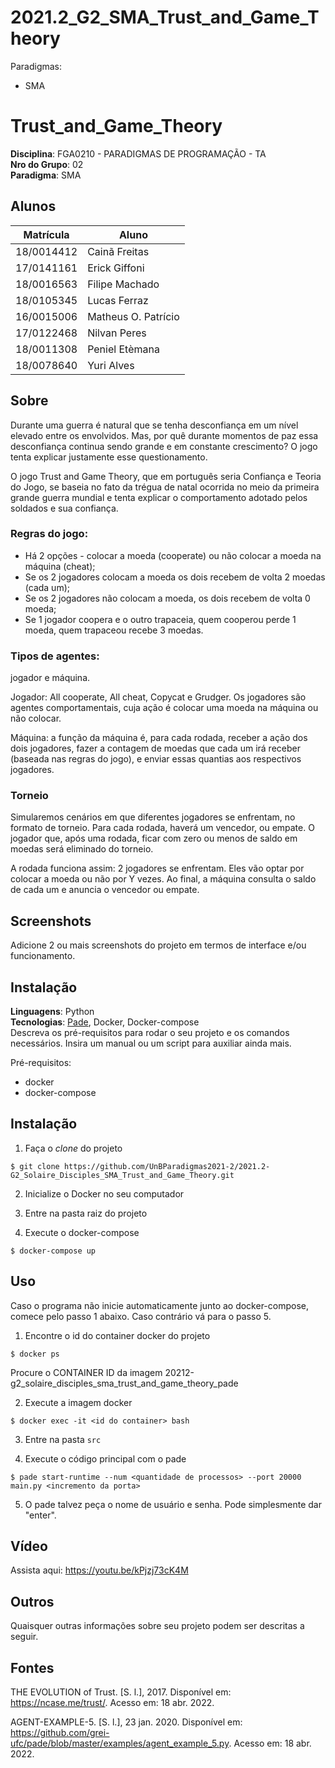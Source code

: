 # 2021.2_G2_SMA_Trust_and_Game_Theory

Paradigmas:
 - SMA

# Trust_and_Game_Theory

**Disciplina**: FGA0210 - PARADIGMAS DE PROGRAMAÇÃO - TA <br>
**Nro do Grupo**: 02<br>
**Paradigma**: SMA<br>

## Alunos
|  Matrícula | Aluno          |
| ---------- | -------------- |
| 18/0014412 |  Cainã Freitas |
| 17/0141161 |  Erick Giffoni |
| 18/0016563 |  Filipe Machado |
| 18/0105345 |  Lucas Ferraz  |
| 16/0015006 |  Matheus O. Patrício |
| 17/0122468 |  Nilvan Peres |
| 18/0011308 |  Peniel Etèmana |
| 18/0078640 |  Yuri Alves |

## Sobre 
Durante uma guerra é natural que se tenha desconfiança em um nível elevado entre os envolvidos. Mas, por quê durante momentos de paz essa desconfiança continua sendo grande e em constante crescimento? O jogo tenta explicar justamente esse questionamento.

O jogo Trust and Game Theory, que em português seria Confiança e Teoria do Jogo, se baseia no fato da trégua de natal ocorrida no meio da primeira grande guerra mundial e tenta explicar o comportamento adotado pelos soldados e sua confiança. 

### Regras do jogo: 
- Há 2 opções - colocar a moeda (cooperate) ou não colocar a moeda na máquina (cheat);
- Se os 2 jogadores colocam a moeda os dois recebem de volta 2 moedas (cada um);
- Se os 2 jogadores não colocam a moeda, os dois recebem de volta 0 moeda;
- Se 1 jogador coopera e o outro trapaceia, quem cooperou perde 1 moeda, quem trapaceou recebe 3 moedas.

### Tipos de agentes: 

jogador e máquina.

Jogador: All cooperate, All cheat, Copycat e Grudger.
Os jogadores são agentes comportamentais, cuja ação é colocar uma moeda na máquina ou não colocar.

Máquina: a função da máquina é, para cada rodada, receber a ação dos dois jogadores, fazer a contagem de moedas que cada um irá receber (baseada nas regras do jogo), e enviar essas quantias aos respectivos jogadores.

### Torneio

Simularemos cenários em que diferentes jogadores se enfrentam, no formato de torneio. Para cada rodada, haverá um vencedor, ou empate. O jogador que, após uma rodada, ficar com zero ou menos de saldo em moedas será eliminado do torneio.

A rodada funciona assim: 2 jogadores se enfrentam. Eles vão optar por colocar a moeda ou não por Y vezes. Ao final, a máquina consulta o saldo de cada um e anuncia o vencedor ou empate.

## Screenshots
Adicione 2 ou mais screenshots do projeto em termos de interface e/ou funcionamento.

## Instalação 
**Linguagens**: Python<br>
**Tecnologias**: [Pade](https://github.com/grei-ufc/pade), Docker, Docker-compose<br>
Descreva os pré-requisitos para rodar o seu projeto e os comandos necessários.
Insira um manual ou um script para auxiliar ainda mais.

Pré-requisitos:

- docker
- docker-compose

## Instalação

1. Faça o *clone* do projeto

```$ git clone https://github.com/UnBParadigmas2021-2/2021.2-G2_Solaire_Disciples_SMA_Trust_and_Game_Theory.git```

2. Inicialize o Docker no seu computador

3. Entre na pasta raiz do projeto

4. Execute o docker-compose

```$ docker-compose up```


## Uso

Caso o programa não inicie automaticamente junto ao docker-compose, comece pelo
passo 1 abaixo. Caso contrário vá para o passo 5.

1. Encontre o id do container docker do projeto

```$ docker ps```

Procure o CONTAINER ID da imagem 20212-g2_solaire_disciples_sma_trust_and_game_theory_pade


2. Execute a imagem docker

```$ docker exec -it <id do container> bash```


3. Entre na pasta `src`


4. Execute o código principal com o pade

```$ pade start-runtime --num <quantidade de processos> --port 20000 main.py <incremento da porta>```

5. O pade talvez peça o nome de usuário e senha. Pode simplesmente dar "enter".


## Vídeo

Assista aqui: https://youtu.be/kPjzj73cK4M

## Outros 
Quaisquer outras informações sobre seu projeto podem ser descritas a seguir.

## Fontes

THE EVOLUTION of Trust. [S. l.], 2017. Disponível em: https://ncase.me/trust/. Acesso em: 18 abr. 2022.

AGENT-EXAMPLE-5. [S. l.], 23 jan. 2020. Disponível em: https://github.com/grei-ufc/pade/blob/master/examples/agent_example_5.py. Acesso em: 18 abr. 2022.
